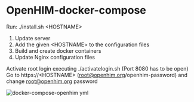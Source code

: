 # OpenHIM-docker-compose

Run: ./install.sh \<HOSTNAME\>

1. Update server
2. Add the given \<HOSTNAME\> to the configuration files
3. Build and create docker containers
4. Update Nginx configuration files
  
Activate root login executing ./activatelogin.sh  (Port 8080 has to be open)
Go to https://\<HOSTNAME\> (root@openhim.org/openhim-password) and change root@openhim.org password


![docker-compose-openhim yml](https://user-images.githubusercontent.com/48926694/193571492-1858d6e5-97d0-4014-9647-670d9a315a55.png)

